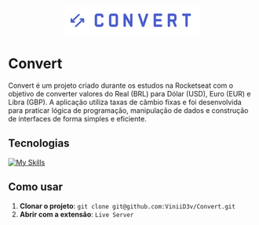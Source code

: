 <!--- # "Can be a image or a gift from the project pages" -->

<p align="center">
  <img src="./img/logo.svg" alt="Project Name">
</p>

# Convert

Convert é um projeto criado durante os estudos na Rocketseat com o objetivo de converter valores do Real (BRL) para Dólar (USD), Euro (EUR) e Libra (GBP). A aplicação utiliza taxas de câmbio fixas e foi desenvolvida para praticar lógica de programação, manipulação de dados e construção de interfaces de forma simples e eficiente.

## Tecnologias 

<!--- # "Verify icons availability here https://github.com/tandpfun/skill-icons" -->

[![My Skills](https://skillicons.dev/icons?i=js,css,html)](https://skillicons.dev)

## Como usar

1. **Clonar o projeto**: `git clone git@github.com:ViniiD3v/Convert.git`
2. **Abrir com a extensão**: `Live Server`
